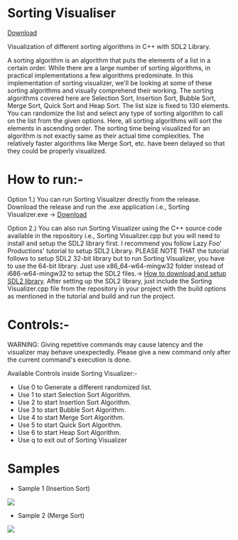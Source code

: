  # Sorting Visualiser

[Download](https://github.com/dipesh-m/Sorting-Visualizer/releases/tag/1.0)

Visualization of different sorting algorithms in C++ with SDL2 Library.

A sorting algorithm is an algorithm that puts the elements of a list in a certain order. While there are a large number of sorting algorithms, in practical implementations a few algorithms predominate.
In this implementation of sorting visualizer, we'll be looking at some of these sorting algorithms and visually comprehend their working.
The sorting algorithms covered here are Selection Sort, Insertion Sort, Bubble Sort, Merge Sort, Quick Sort and Heap Sort.
The list size is fixed to 130 elements. You can randomize the list and select any type of sorting algorithm to call on the list from the given options. Here, all sorting algorithms will sort the elements in ascending order. The sorting time being visualized for an algorithm is not exactly same as their actual time complexities. The relatively faster algorithms like Merge Sort, etc. have been delayed so that they could be properly visualized.

# How to run:-

Option 1.) You can run Sorting Visualizer directly from the release. Download the release and run the .exe application i.e., Sorting Visualizer.exe -> [Download](https://github.com/dipesh-m/Sorting-Visualizer/releases/tag/1.0)

Option 2.) You can also run Sorting Visualizer using the C++ source code available in the repository i.e., Sorting Visualizer.cpp but you will need to install and setup the SDL2 library first. I recommend you follow Lazy Foo' Productions' tutorial to setup SDL2 Library. PLEASE NOTE THAT the tutorial follows to setup SDL2 32-bit library but to run Sorting Visualizer, you have to use the 64-bit library. Just use x86_64-w64-mingw32 folder instead of i686-w64-mingw32 to setup the SDL2 files.-> [How to download and setup SDL2 library](http://lazyfoo.net/tutorials/SDL/01_hello_SDL/index.php).
After setting up the SDL2 library, just include the Sorting Visualizer.cpp file from the repository in your project with the build options as mentioned in the tutorial and build and run the project.

# Controls:-

WARNING: Giving repetitive commands may cause latency and the visualizer may behave unexpectedly. Please give a new command only after the current command's execution is done.

Available Controls inside Sorting Visualizer:-
- Use 0 to Generate a different randomized list.
- Use 1 to start Selection Sort Algorithm.
- Use 2 to start Insertion Sort Algorithm.
- Use 3 to start Bubble Sort Algorithm.
- Use 4 to start Merge Sort Algorithm.
- Use 5 to start Quick Sort Algorithm.
- Use 6 to start Heap Sort Algorithm.
- Use q to exit out of Sorting Visualizer

# Samples

- Sample 1 (Insertion Sort)

![](samples/example1.gif)


- Sample 2 (Merge Sort)

![](samples/example2.gif)

